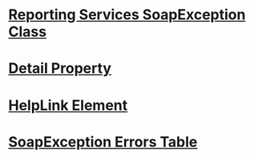# [Reporting Services SoapException Class](reporting-services-soapexception-class.md)
# [Detail Property](detail-property.md)
# [HelpLink Element](helplink-element.md)
# [SoapException Errors Table](soapexception-errors-table.md)
